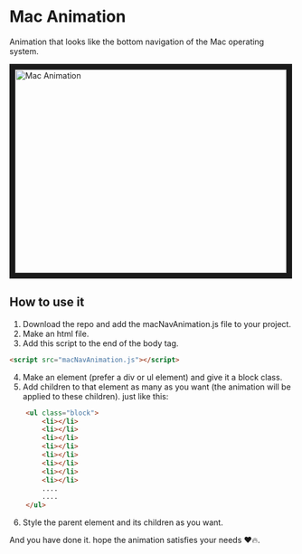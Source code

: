# Mac Animation
Animation that looks like the bottom navigation of the Mac operating system.

<a href="http://www.youtube.com/watch?feature=player_embedded&v=mKUP2uq5O40" target="_blank"><img src="http://img.youtube.com/vi/mKUP2uq5O40/0.jpg" 
alt="Mac Animation" width="480" height="360" border="10" /></a>

## How to use it
1. Download the repo and add the macNavAnimation.js file to your project.
2. Make an html file.
3. Add this script to the end of the body tag.
```html
<script src="macNavAnimation.js"></script>
```
4. Make an element (prefer a div or ul element) and give it a block class.
5. Add children to that element as many as you want (the animation will be applied to these children).
just like this:
```html
    <ul class="block">
        <li></li>
        <li></li>
        <li></li>
        <li></li>
        <li></li>
        <li></li>
        <li></li>
        <li></li>
        ....
        ....
    </ul>
```
6. Style the parent element and its children as you want.

And you have done it. hope the animation satisfies your needs ❤️🔥.
